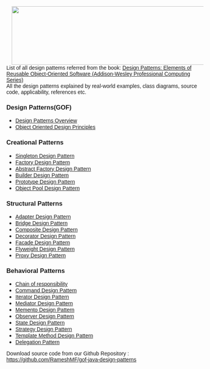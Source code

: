 <div dir="ltr" style="text-align: left;" trbidi="on">
<div class="separator" style="clear: both; text-align: center;">
<a href="https://3.bp.blogspot.com/-dXzvWYhPucA/WwgfWrX75CI/AAAAAAAACR8/Tz_HGOSwSoARRBXJBOpHtW0C7u1dIBkwgCLcBGAs/s1600/design_patterns_gof.png" imageanchor="1" style="margin-left: 1em; margin-right: 1em;"><span style="font-family: &quot;verdana&quot; , sans-serif;"><img border="0" data-original-height="88" data-original-width="365" height="154" src="https://3.bp.blogspot.com/-dXzvWYhPucA/WwgfWrX75CI/AAAAAAAACR8/Tz_HGOSwSoARRBXJBOpHtW0C7u1dIBkwgCLcBGAs/s640/design_patterns_gof.png" width="640"></span></a></div>
<span style="font-family: &quot;verdana&quot; , sans-serif;">List of all design patterns referred from the book: <a href="https://www.amazon.com/Design-Patterns-Elements-Reusable-Object-Oriented/dp/0201633612v" target="_blank">Design Patterns: Elements of Reusable Object-Oriented Software (Addison-Wesley Professional Computing Series)</a><img alt="" border="0" height="1" src="//ir-in.amazon-adsystem.com/e/ir?t=rameshfadatar-21&amp;l=am2&amp;o=31&amp;a=B000SEIBB8" style="border: none !important; margin: 0px !important;" width="1"></span><br>
<span style="font-family: &quot;verdana&quot; , sans-serif;">All the design patterns explained by real-world examples, class diagrams, source code, applicability, references etc.</span><br>
<h3 style="text-align: left;">
<span style="font-family: &quot;verdana&quot; , sans-serif;">Design Patterns(GOF)</span></h3>
<div class="widget LinkList" data-version="2" id="LinkList1">
<div class="widget-content">
<ul>
<li><a href="https://ramesh-java-design-patterns.blogspot.in/2017/12/design-patterns-overview.html" target="_blank"><span style="font-family: &quot;verdana&quot; , sans-serif;">Design Patterns Overview</span></a></li>
<li><a href="https://ramesh-java-design-patterns.blogspot.in/2018/01/object-oriented-design-principles.html" target="_blank"><span style="font-family: &quot;verdana&quot; , sans-serif;">Object Oriented Design Principles</span></a></li>
</ul>
</div>
</div>
<div class="widget LinkList" data-version="2" id="LinkList2">
<h3 class="title">
<span style="font-family: &quot;verdana&quot; , sans-serif;"> Creational Patterns </span></h3>
<div class="widget-content">
<ul>
<li><a href="https://ramesh-java-design-patterns.blogspot.in/2017/12/singleton-design-pattern.html" target="_blank"><span style="font-family: &quot;verdana&quot; , sans-serif;">Singleton Design Pattern</span></a></li>
<li><a href="https://ramesh-java-design-patterns.blogspot.in/2017/12/factory-design-pattern.html" target="_blank"><span style="font-family: &quot;verdana&quot; , sans-serif;">Factory Design Pattern</span></a></li>
<li><a href="https://ramesh-java-design-patterns.blogspot.in/2017/12/abstract-factory-design-pattern.html" target="_blank"><span style="font-family: &quot;verdana&quot; , sans-serif;">Abstract Factory Design Pattern</span></a></li>
<li><a href="https://ramesh-java-design-patterns.blogspot.in/2017/12/builder-design-pattern.html" target="_blank"><span style="font-family: &quot;verdana&quot; , sans-serif;">Builder Design Pattern</span></a></li>
<li><a href="https://ramesh-java-design-patterns.blogspot.in/2017/12/prototype-design-pattern.html" target="_blank"><span style="font-family: &quot;verdana&quot; , sans-serif;">Prototype Design Pattern</span></a></li>
<li><a href="http://ramesh-java-design-patterns.blogspot.com/2018/05/object-pool-design-pattern.html" target="_blank"><span style="font-family: &quot;verdana&quot; , sans-serif;">Object Pool Design Pattern</span></a></li>
</ul>
</div>
</div>
<div class="widget LinkList" data-version="2" id="LinkList3">
<h3 class="title">
<span style="font-family: &quot;verdana&quot; , sans-serif;"> Structural Patterns </span></h3>
<div class="widget-content">
<ul>
<li><a href="https://ramesh-java-design-patterns.blogspot.in/2017/12/adapter-design-pattern.html" target="_blank"><span style="font-family: &quot;verdana&quot; , sans-serif;">Adapter Design Pattern</span></a></li>
<li><a href="https://ramesh-java-design-patterns.blogspot.in/2017/12/bridge-design-pattern.html" target="_blank"><span style="font-family: &quot;verdana&quot; , sans-serif;">Bridge Design Pattern</span></a></li>
<li><a href="https://ramesh-java-design-patterns.blogspot.in/2017/12/composite-design-pattern.html" target="_blank"><span style="font-family: &quot;verdana&quot; , sans-serif;">Composite Design Pattern</span></a></li>
<li><a href="https://ramesh-java-design-patterns.blogspot.in/2017/12/decorator-design-pattern.html" target="_blank"><span style="font-family: &quot;verdana&quot; , sans-serif;">Decorator Design Pattern</span></a></li>
<li><a href="https://ramesh-java-design-patterns.blogspot.in/2017/12/facade-design-pattern.html" target="_blank"><span style="font-family: &quot;verdana&quot; , sans-serif;">Facade Design Pattern</span></a></li>
<li><a href="https://ramesh-java-design-patterns.blogspot.in/2017/12/flyweight-design-pattern.html" target="_blank"><span style="font-family: &quot;verdana&quot; , sans-serif;">Flyweight Design Pattern</span></a></li>
<li><a href="http://ramesh-java-design-patterns.blogspot.in/2017/12/proxy-design-pattern.html" target="_blank"><span style="font-family: &quot;verdana&quot; , sans-serif;">Proxy Design Pattern</span></a></li>
</ul>
</div>
</div>
<div class="widget LinkList" data-version="2" id="LinkList4">
<h3 class="title">
<span style="font-family: &quot;verdana&quot; , sans-serif;"> Behavioral Patterns </span></h3>
<div class="widget-content">
<ul>
<li><a href="https://ramesh-java-design-patterns.blogspot.in/2017/12/chain-of-responsibility.html" target="_blank"><span style="font-family: &quot;verdana&quot; , sans-serif;">Chain of responsibility</span></a></li>
<li><a href="https://ramesh-java-design-patterns.blogspot.in/2017/12/command-design-pattern_23.html" target="_blank"><span style="font-family: &quot;verdana&quot; , sans-serif;">Command Design Pattern</span></a></li>
<li><a href="https://ramesh-java-design-patterns.blogspot.in/2017/12/iterator-design-pattern.html" target="_blank"><span style="font-family: &quot;verdana&quot; , sans-serif;">Iterator Design Pattern</span></a></li>
<li><a href="https://ramesh-java-design-patterns.blogspot.in/2018/03/mediator-design-pattern.html" target="_blank"><span style="font-family: &quot;verdana&quot; , sans-serif;">Mediator Design Pattern</span></a></li>
<li><a href="http://ramesh-java-design-patterns.blogspot.in/2018/03/memento-design-pattern.html" target="_blank"><span style="font-family: &quot;verdana&quot; , sans-serif;">Memento Design Pattern</span></a></li>
<li><a href="https://ramesh-java-design-patterns.blogspot.in/2017/12/observer-design-pattern.html" target="_blank"><span style="font-family: &quot;verdana&quot; , sans-serif;">Observer Design Pattern</span></a></li>
<li><a href="http://ramesh-java-design-patterns.blogspot.in/2018/02/state-design-pattern.html" target="_blank"><span style="font-family: &quot;verdana&quot; , sans-serif;">State Design Pattern</span></a></li>
<li><a href="http://ramesh-java-design-patterns.blogspot.in/2018/02/strategy-design-pattern.html" target="_blank"><span style="font-family: &quot;verdana&quot; , sans-serif;">Strategy Design Pattern</span></a></li>
<li><a href="https://ramesh-java-design-patterns.blogspot.in/2017/12/template-method-design-pattern.html" target="_blank"><span style="font-family: &quot;verdana&quot; , sans-serif;">Template Method Design Pattern</span></a></li>
<li><span style="font-family: &quot;verdana&quot; , sans-serif;"><a href="https://ramesh-java-design-patterns.blogspot.in/2018/05/delegation-pattern.html" target="_blank">Delegation Pattern</a></span></li>
</ul>
<div>
<span style="font-family: &quot;verdana&quot; , sans-serif;">Download source code from our Github Repository :</span></div>
<div>
<span style="font-family: &quot;verdana&quot; , sans-serif;"><a href="https://github.com/RameshMF/gof-java-design-patterns" target="_blank">https://github.com/RameshMF/gof-java-design-patterns</a></span></div>
</div>
</div>
</div>
